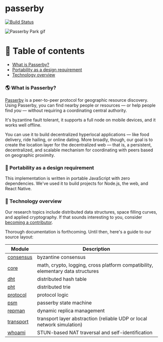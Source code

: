 # passerby

[![Build Status](https://app.travis-ci.com/noahlevenson/passerby.svg?branch=master)](https://app.travis-ci.com/noahlevenson/passerby)

![Passerby Park gif](https://github.com/noahlevenson/passerby/blob/master/passerby.gif)

# :compass: Table of contents
* [What is Passerby?](#earth_americas-what-is-passerby)
* [Portability as a design requirement](#handbag-portability-as-a-design-requirement)
* [Technology overview](#floppy_disk-technology-overview)

### :earth_americas: What is Passerby?
[Passerby](https://passerby.at) is a peer-to-peer protocol for geographic resource discovery. Using Passerby, you can find nearby people or resources &mdash; or help people find *you* &mdash; without requiring a coordinating central authority.

It's byzantine fault tolerant, it supports a full node on mobile devices, and it works well offline.

You can use it to build decentralized hyperlocal applications &mdash; like food delivery, ride hailing, or online dating. More broadly, though, our goal is to create the location layer for the decentralized web &mdash; that is, a persistent, decentralized, and scalable mechanism for coordinating with peers based on geographic proximity.

### :handbag: Portability as a design requirement
This implementation is written in portable JavaScript with zero dependencies. We've used it to build projects for Node.js, the web, and React Native.

### :floppy_disk: Technology overview
Our research topics include distributed data structures, space filling curves, and applied cryptography. If that sounds interesting to you, consider [becoming a contributor](mailto:noahlevenson@gmail.com?subject=I%20want%20to%20contribute).

Thorough documentation is forthcoming. Until then, here's a guide to our source layout:

|Module |Description                                                                                                                                                   |
|-------------------------------------------------------------------------------------|--------------------------------------------------------------------------------|
|[consensus](https://github.com/noahlevenson/passerby/tree/master/src/consensus)      |byzantine consensus                                                             |
|[core](https://github.com/noahlevenson/passerby/tree/master/src/core)                |math, crypto, logging, cross platform compatibility, elementary data structures |
|[dht](https://github.com/noahlevenson/passerby/tree/master/src/dht)                  |distributed hash table                                                          |
|[pht](https://github.com/noahlevenson/passerby/tree/master/src/pht)                  |distributed trie                                                                |
|[protocol](https://github.com/noahlevenson/passerby/tree/master/src/protocol)        |protocol logic                                                                  |
|[psm](https://github.com/noahlevenson/passerby/tree/master/src/psm)                  |passerby state machine                                                          |
|[repman](https://github.com/noahlevenson/passerby/tree/master/src/repman)            |dynamic replica management                                                      |
|[transport](https://github.com/noahlevenson/passerby/tree/master/src/transport)      |transport layer abstraction (reliable UDP or local network simulation)          |
|[whoami](https://github.com/noahlevenson/passerby/tree/master/src/whoami)            |STUN-based NAT traversal and self-identification                                |                                                                              |